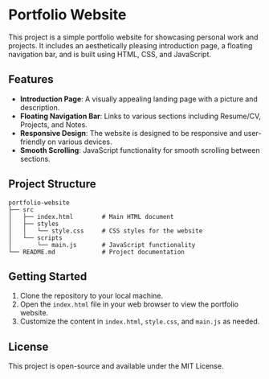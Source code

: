 # Portfolio Website

This project is a simple portfolio website for showcasing personal work and projects. It includes an aesthetically pleasing introduction page, a floating navigation bar, and is built using HTML, CSS, and JavaScript.

## Features

- **Introduction Page**: A visually appealing landing page with a picture and description.
- **Floating Navigation Bar**: Links to various sections including Resume/CV, Projects, and Notes.
- **Responsive Design**: The website is designed to be responsive and user-friendly on various devices.
- **Smooth Scrolling**: JavaScript functionality for smooth scrolling between sections.

## Project Structure

```
portfolio-website
├── src
│   ├── index.html        # Main HTML document
│   ├── styles
│   │   └── style.css     # CSS styles for the website
│   └── scripts
│       └── main.js       # JavaScript functionality
└── README.md             # Project documentation
```

## Getting Started

1. Clone the repository to your local machine.
2. Open the `index.html` file in your web browser to view the portfolio website.
3. Customize the content in `index.html`, `style.css`, and `main.js` as needed.

## License

This project is open-source and available under the MIT License.